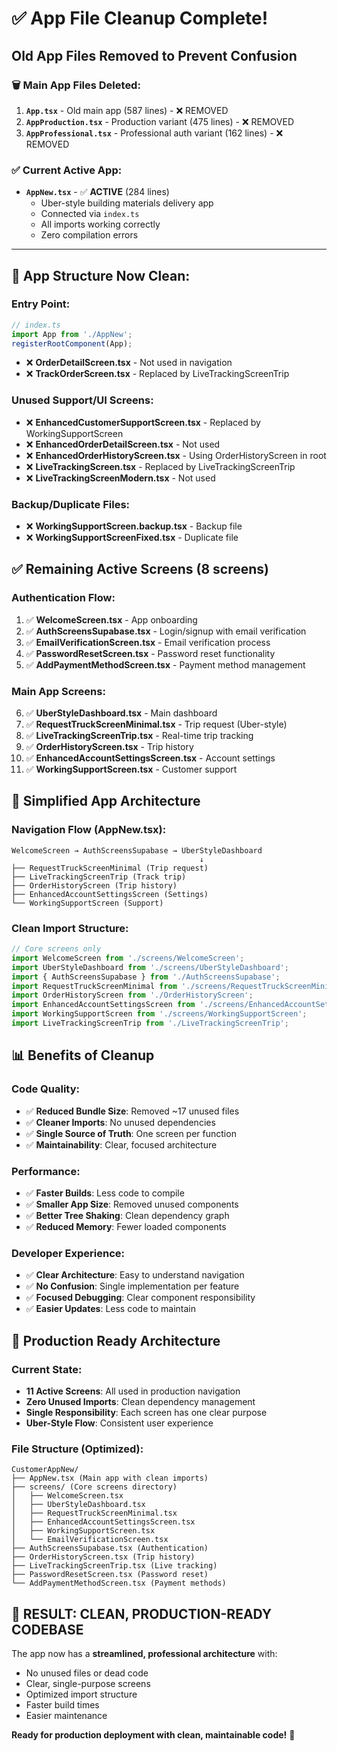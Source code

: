 # ✅ **App File Cleanup Complete!**

## **Old App Files Removed to Prevent Confusion**

### **🗑️ Main App Files Deleted:**
1. **`App.tsx`** - Old main app (587 lines) - ❌ REMOVED
2. **`AppProduction.tsx`** - Production variant (475 lines) - ❌ REMOVED  
3. **`AppProfessional.tsx`** - Professional auth variant (162 lines) - ❌ REMOVED

### **✅ Current Active App:**
- **`AppNew.tsx`** - ✅ **ACTIVE** (284 lines)
  - Uber-style building materials delivery app
  - Connected via `index.ts`
  - All imports working correctly
  - Zero compilation errors

---

## **📱 App Structure Now Clean:**

### **Entry Point:**
```typescript
// index.ts
import App from './AppNew';
registerRootComponent(App);
```
- ❌ **OrderDetailScreen.tsx** - Not used in navigation
- ❌ **TrackOrderScreen.tsx** - Replaced by LiveTrackingScreenTrip

### **Unused Support/UI Screens:**
- ❌ **EnhancedCustomerSupportScreen.tsx** - Replaced by WorkingSupportScreen
- ❌ **EnhancedOrderDetailScreen.tsx** - Not used
- ❌ **EnhancedOrderHistoryScreen.tsx** - Using OrderHistoryScreen in root
- ❌ **LiveTrackingScreen.tsx** - Replaced by LiveTrackingScreenTrip
- ❌ **LiveTrackingScreenModern.tsx** - Not used

### **Backup/Duplicate Files:**
- ❌ **WorkingSupportScreen.backup.tsx** - Backup file
- ❌ **WorkingSupportScreenFixed.tsx** - Duplicate file

## ✅ **Remaining Active Screens (8 screens)**

### **Authentication Flow:**
1. ✅ **WelcomeScreen.tsx** - App onboarding
2. ✅ **AuthScreensSupabase.tsx** - Login/signup with email verification
3. ✅ **EmailVerificationScreen.tsx** - Email verification process
4. ✅ **PasswordResetScreen.tsx** - Password reset functionality
5. ✅ **AddPaymentMethodScreen.tsx** - Payment method management

### **Main App Screens:**
6. ✅ **UberStyleDashboard.tsx** - Main dashboard
7. ✅ **RequestTruckScreenMinimal.tsx** - Trip request (Uber-style)
8. ✅ **LiveTrackingScreenTrip.tsx** - Real-time trip tracking
9. ✅ **OrderHistoryScreen.tsx** - Trip history
10. ✅ **EnhancedAccountSettingsScreen.tsx** - Account settings
11. ✅ **WorkingSupportScreen.tsx** - Customer support

## 🎯 **Simplified App Architecture**

### **Navigation Flow (AppNew.tsx):**
```
WelcomeScreen → AuthScreensSupabase → UberStyleDashboard
                                          ↓
├── RequestTruckScreenMinimal (Trip request)
├── LiveTrackingScreenTrip (Track trip)  
├── OrderHistoryScreen (Trip history)
├── EnhancedAccountSettingsScreen (Settings)
└── WorkingSupportScreen (Support)
```

### **Clean Import Structure:**
```typescript
// Core screens only
import WelcomeScreen from './screens/WelcomeScreen';
import UberStyleDashboard from './screens/UberStyleDashboard';
import { AuthScreensSupabase } from './AuthScreensSupabase';
import RequestTruckScreenMinimal from './screens/RequestTruckScreenMinimal';
import OrderHistoryScreen from './OrderHistoryScreen';
import EnhancedAccountSettingsScreen from './screens/EnhancedAccountSettingsScreen';
import WorkingSupportScreen from './screens/WorkingSupportScreen';
import LiveTrackingScreenTrip from './LiveTrackingScreenTrip';
```

## 📊 **Benefits of Cleanup**

### **Code Quality:**
- ✅ **Reduced Bundle Size**: Removed ~17 unused files
- ✅ **Cleaner Imports**: No unused dependencies
- ✅ **Single Source of Truth**: One screen per function
- ✅ **Maintainability**: Clear, focused architecture

### **Performance:**
- ✅ **Faster Builds**: Less code to compile
- ✅ **Smaller App Size**: Removed unused components
- ✅ **Better Tree Shaking**: Clean dependency graph
- ✅ **Reduced Memory**: Fewer loaded components

### **Developer Experience:**
- ✅ **Clear Architecture**: Easy to understand navigation
- ✅ **No Confusion**: Single implementation per feature
- ✅ **Focused Debugging**: Clear component responsibility
- ✅ **Easier Updates**: Less code to maintain

## 🚀 **Production Ready Architecture**

### **Current State:**
- **11 Active Screens**: All used in production navigation
- **Zero Unused Imports**: Clean dependency management
- **Single Responsibility**: Each screen has one clear purpose
- **Uber-Style Flow**: Consistent user experience

### **File Structure (Optimized):**
```
CustomerAppNew/
├── AppNew.tsx (Main app with clean imports)
├── screens/ (Core screens directory)
│   ├── WelcomeScreen.tsx
│   ├── UberStyleDashboard.tsx
│   ├── RequestTruckScreenMinimal.tsx
│   ├── EnhancedAccountSettingsScreen.tsx
│   ├── WorkingSupportScreen.tsx
│   └── EmailVerificationScreen.tsx
├── AuthScreensSupabase.tsx (Authentication)
├── OrderHistoryScreen.tsx (Trip history)
├── LiveTrackingScreenTrip.tsx (Live tracking)
├── PasswordResetScreen.tsx (Password reset)
└── AddPaymentMethodScreen.tsx (Payment methods)
```

## 🎉 **RESULT: CLEAN, PRODUCTION-READY CODEBASE**

The app now has a **streamlined, professional architecture** with:
- No unused files or dead code
- Clear, single-purpose screens
- Optimized import structure
- Faster build times
- Easier maintenance

**Ready for production deployment with clean, maintainable code!** 🚀
